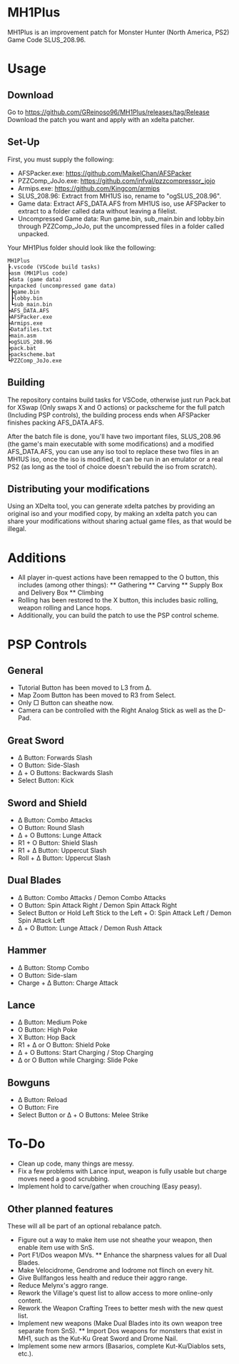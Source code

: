 # MH1Plus
MH1Plus is an improvement patch for Monster Hunter (North America, PS2) Game Code SLUS_208.96.

# Usage
## Download
  Go to https://github.com/GReinoso96/MH1Plus/releases/tag/Release
  Download the patch you want and apply with an xdelta patcher.

## Set-Up
  First, you must supply the following:
  * AFSPacker.exe: https://github.com/MaikelChan/AFSPacker
  * PZZComp_JoJo.exe: https://github.com/infval/pzzcompressor_jojo
  * Armips.exe: https://github.com/Kingcom/armips
  * SLUS_208.96: Extract from MH1US iso, rename to "ogSLUS_208.96".
  * Game data: Extract AFS_DATA.AFS from MH1US iso, use AFSPacker to extract to a folder called data without leaving a filelist.
  * Uncompressed Game data: Run game.bin, sub_main.bin and lobby.bin through PZZComp_JoJo, put the uncompressed files in a folder called unpacked.
  
  Your MH1Plus folder should look like the following:
  ```
  MH1Plus
  ┣.vscode (VSCode build tasks)
  ┣asm (MH1Plus code)
  ┣data (game data)
  ┣unpacked (uncompressed game data)
  ┃┣game.bin
  ┃┣lobby.bin
  ┃┗sub_main.bin
  ┣AFS_DATA.AFS
  ┣AFSPacker.exe
  ┣Armips.exe
  ┣Datafiles.txt
  ┣main.asm
  ┣ogSLUS_208.96
  ┣pack.bat
  ┣packscheme.bat
  ┗PZZComp_JoJo.exe
  ```

## Building
  The repository contains build tasks for VSCode, otherwise just run Pack.bat for XSwap (Only swaps X and O actions) or packscheme for the full patch (Including PSP controls), the building process ends when AFSPacker finishes packing AFS_DATA.AFS.

  After the batch file is done, you'll have two important files, SLUS_208.96 (the game's main executable with some modifications) and a modified AFS_DATA.AFS, you can use any iso tool to replace these two files in an MH1US iso, once the iso is modified, it can be run in an emulator or a real PS2 (as long as the tool of choice doesn't rebuild the iso from scratch).


## Distributing your modifications
  Using an XDelta tool, you can generate xdelta patches by providing an original iso and your modified copy, by making an xdelta patch you can share your modifications without sharing actual game files, as that would be illegal.

# Additions
  * All player in-quest actions have been remapped to the O button, this includes (among other things):
  ** Gathering
  ** Carving
  ** Supply Box and Delivery Box
  ** Climbing
  * Rolling has been restored to the X button, this includes basic rolling, weapon rolling and Lance hops.
  * Additionally, you can build the patch to use the PSP control scheme.

# PSP Controls
## General
  * Tutorial Button has been moved to L3 from Δ.
  * Map Zoom Button has been moved to R3 from Select.
  * Only □ Button can sheathe now.
  * Camera can be controlled with the Right Analog Stick as well as the D-Pad.
## Great Sword
  * Δ Button: Forwards Slash
  * O Button: Side-Slash
  * Δ + O Buttons: Backwards Slash
  * Select Button: Kick
## Sword and Shield
  * Δ Button: Combo Attacks
  * O Button: Round Slash
  * Δ + O Buttons: Lunge Attack
  * R1 + O Button: Shield Slash
  * R1 + Δ Button: Uppercut Slash
  * Roll + Δ  Button: Uppercut Slash
## Dual Blades
  * Δ Button: Combo Attacks / Demon Combo Attacks
  * O Button: Spin Attack Right / Demon Spin Attack Right
  * Select Button or Hold Left Stick to the Left + O: Spin Attack Left / Demon Spin Attack Left
  * Δ + O Button: Lunge Attack / Demon Rush Attack
## Hammer
  * Δ Button: Stomp Combo
  * O Button: Side-slam
  * Charge + Δ Button: Charge Attack
## Lance
  * Δ Button: Medium Poke
  * O Button: High Poke
  * X Button: Hop Back
  * R1 + Δ or O Button: Shield Poke
  * Δ + O Buttons: Start Charging / Stop Charging
  * Δ or O Button while Charging: Slide Poke
## Bowguns
  * Δ Button: Reload
  * O Button: Fire
  * Select Button or Δ + O Buttons: Melee Strike

# To-Do
  * Clean up code, many things are messy.
  * Fix a few problems with Lance input, weapon is fully usable but charge moves need a good scrubbing.
  * Implement hold to carve/gather when crouching (Easy peasy).

## Other planned features
  These will all be part of an optional rebalance patch.
  
  * Figure out a way to make item use not sheathe your weapon, then enable item use with SnS.
  * Port F1/Dos weapon MVs.
  ** Enhance the sharpness values for all Dual Blades.
  * Make Velocidrome, Gendrome and Iodrome not flinch on every hit.
  * Give Bullfangos less health and reduce their aggro range.
  * Reduce Melynx's aggro range.
  * Rework the Village's quest list to allow access to more online-only content.
  * Rework the Weapon Crafting Trees to better mesh with the new quest list.
  * Implement new weapons (Make Dual Blades into its own weapon tree separate from SnS).
  ** Import Dos weapons for monsters that exist in MH1, such as the Kut-Ku Great Sword and Drome Nail.
  * Implement some new armors (Basarios, complete Kut-Ku/Diablos sets, etc.).
